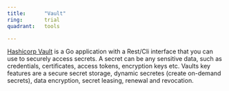 ```yaml
---
title:      "Vault"
ring:       trial
quadrant:   tools

---
```


[Hashicorp Vault](https://www.vaultproject.io/) is a Go application with a Rest/Cli interface that you can use to securely access secrets.
A secret can be any  sensitive data, such as credentials, certificates, access tokens, encryption keys etc. 
Vaults key features are a secure secret storage, dynamic secretes (create on-demand secrets), data encryption, secret leasing, renewal and revocation.